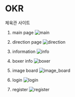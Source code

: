 # OKR
체육관 사이트

1. main page
![main](https://user-images.githubusercontent.com/66798060/182051761-bf1aec22-b0e5-4796-9ac9-36e8a8b669fe.jpg)

2. direction page
![direction](https://user-images.githubusercontent.com/66798060/182051812-2753b961-cd51-4d05-af70-b0fc13cc6b08.jpg)

3. information 
![info](https://user-images.githubusercontent.com/66798060/182051834-a81de79d-ea9d-47b7-8fec-d4a976501144.jpg)

4. boxer info
![boxer](https://user-images.githubusercontent.com/66798060/182051886-b4da449a-70ce-4589-8088-4b1f5266a972.jpg)

5. image board
![image_board](https://user-images.githubusercontent.com/66798060/182051911-726ea5fd-b69c-407b-83aa-ea689b64e55f.jpg)

6. login
![login](https://user-images.githubusercontent.com/66798060/182051941-e1ba187f-251d-46f5-b9d4-cffd37bcecf3.jpg)

7. register
![register](https://user-images.githubusercontent.com/66798060/182051979-d6efcd16-2d6b-4f4d-bbba-ae22cdb24dfd.jpg)

